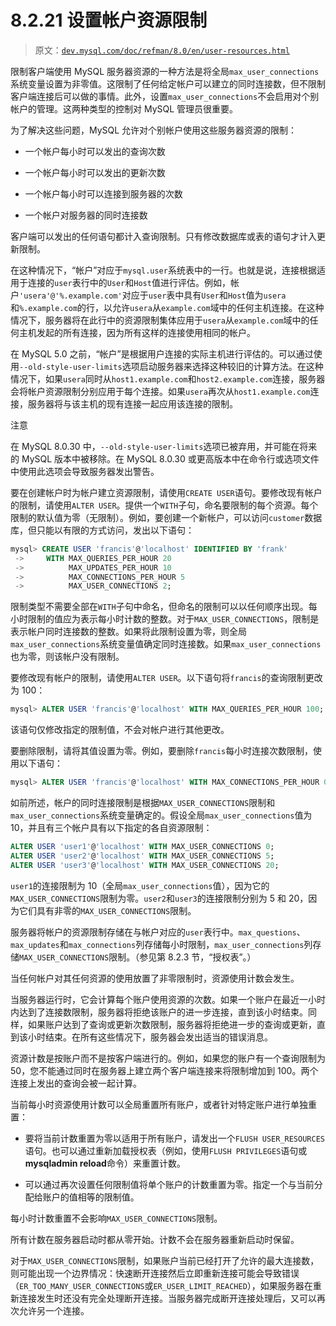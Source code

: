 # 8.2.21 设置帐户资源限制

> 原文：[`dev.mysql.com/doc/refman/8.0/en/user-resources.html`](https://dev.mysql.com/doc/refman/8.0/en/user-resources.html)

限制客户端使用 MySQL 服务器资源的一种方法是将全局`max_user_connections`系统变量设置为非零值。这限制了任何给定帐户可以建立的同时连接数，但不限制客户端连接后可以做的事情。此外，设置`max_user_connections`不会启用对个别帐户的管理。这两种类型的控制对 MySQL 管理员很重要。

为了解决这些问题，MySQL 允许对个别帐户使用这些服务器资源的限制：

+   一个帐户每小时可以发出的查询次数

+   一个帐户每小时可以发出的更新次数

+   一个帐户每小时可以连接到服务器的次数

+   一个帐户对服务器的同时连接数

客户端可以发出的任何语句都计入查询限制。只有修改数据库或表的语句才计入更新限制。

在这种情况下，“帐户”对应于`mysql.user`系统表中的一行。也就是说，连接根据适用于连接的`user`表行中的`User`和`Host`值进行评估。例如，帐户`'usera'@'%.example.com'`对应于`user`表中具有`User`和`Host`值为`usera`和`%.example.com`的行，以允许`usera`从`example.com`域中的任何主机连接。在这种情况下，服务器将在此行中的资源限制集体应用于`usera`从`example.com`域中的任何主机发起的所有连接，因为所有这样的连接使用相同的帐户。

在 MySQL 5.0 之前，“帐户”是根据用户连接的实际主机进行评估的。可以通过使用`--old-style-user-limits`选项启动服务器来选择这种较旧的计算方法。在这种情况下，如果`usera`同时从`host1.example.com`和`host2.example.com`连接，服务器会将帐户资源限制分别应用于每个连接。如果`usera`再次从`host1.example.com`连接，服务器将与该主机的现有连接一起应用该连接的限制。

注意

在 MySQL 8.0.30 中，`--old-style-user-limits`选项已被弃用，并可能在将来的 MySQL 版本中被移除。在 MySQL 8.0.30 或更高版本中在命令行或选项文件中使用此选项会导致服务器发出警告。

要在创建帐户时为帐户建立资源限制，请使用`CREATE USER`语句。要修改现有帐户的限制，请使用`ALTER USER`。提供一个`WITH`子句，命名要限制的每个资源。每个限制的默认值为零（无限制）。例如，要创建一个新帐户，可以访问`customer`数据库，但只能以有限的方式访问，发出以下语句：

```sql
mysql> CREATE USER 'francis'@'localhost' IDENTIFIED BY 'frank'
 ->     WITH MAX_QUERIES_PER_HOUR 20
 ->          MAX_UPDATES_PER_HOUR 10
 ->          MAX_CONNECTIONS_PER_HOUR 5
 ->          MAX_USER_CONNECTIONS 2;
```

限制类型不需要全部在`WITH`子句中命名，但命名的限制可以以任何顺序出现。每小时限制的值应为表示每小时计数的整数。对于`MAX_USER_CONNECTIONS`，限制是表示帐户同时连接数的整数。如果将此限制设置为零，则全局`max_user_connections`系统变量值确定同时连接数。如果`max_user_connections`也为零，则该帐户没有限制。

要修改现有帐户的限制，请使用`ALTER USER`。以下语句将`francis`的查询限制更改为 100：

```sql
mysql> ALTER USER 'francis'@'localhost' WITH MAX_QUERIES_PER_HOUR 100;
```

该语句仅修改指定的限制值，不会对帐户进行其他更改。

要删除限制，请将其值设置为零。例如，要删除`francis`每小时连接次数限制，使用以下语句：

```sql
mysql> ALTER USER 'francis'@'localhost' WITH MAX_CONNECTIONS_PER_HOUR 0;
```

如前所述，帐户的同时连接限制是根据`MAX_USER_CONNECTIONS`限制和`max_user_connections`系统变量确定的。假设全局`max_user_connections`值为 10，并且有三个帐户具有以下指定的各自资源限制：

```sql
ALTER USER 'user1'@'localhost' WITH MAX_USER_CONNECTIONS 0;
ALTER USER 'user2'@'localhost' WITH MAX_USER_CONNECTIONS 5;
ALTER USER 'user3'@'localhost' WITH MAX_USER_CONNECTIONS 20;
```

`user1`的连接限制为 10（全局`max_user_connections`值），因为它的`MAX_USER_CONNECTIONS`限制为零。`user2`和`user3`的连接限制分别为 5 和 20，因为它们具有非零的`MAX_USER_CONNECTIONS`限制。

服务器将帐户的资源限制存储在与帐户对应的`user`表行中。`max_questions`、`max_updates`和`max_connections`列存储每小时限制，`max_user_connections`列存储`MAX_USER_CONNECTIONS`限制。（参见第 8.2.3 节，“授权表”。）

当任何帐户对其任何资源的使用放置了非零限制时，资源使用计数会发生。

当服务器运行时，它会计算每个账户使用资源的次数。如果一个账户在最近一小时内达到了连接数限制，服务器将拒绝该账户的进一步连接，直到该小时结束。同样，如果账户达到了查询或更新次数限制，服务器将拒绝进一步的查询或更新，直到该小时结束。在所有这些情况下，服务器会发出适当的错误消息。

资源计数是按账户而不是按客户端进行的。例如，如果您的账户有一个查询限制为 50，您不能通过同时在服务器上建立两个客户端连接来将限制增加到 100。两个连接上发出的查询会被一起计算。

当前每小时资源使用计数可以全局重置所有账户，或者针对特定账户进行单独重置：

+   要将当前计数重置为零以适用于所有账户，请发出一个`FLUSH USER_RESOURCES`语句。也可以通过重新加载授权表（例如，使用`FLUSH PRIVILEGES`语句或**mysqladmin reload**命令）来重置计数。

+   可以通过再次设置任何限制值将单个账户的计数重置为零。指定一个与当前分配给账户的值相等的限制值。

每小时计数重置不会影响`MAX_USER_CONNECTIONS`限制。

所有计数在服务器启动时都从零开始。计数不会在服务器重新启动时保留。

对于`MAX_USER_CONNECTIONS`限制，如果账户当前已经打开了允许的最大连接数，则可能出现一个边界情况：快速断开连接然后立即重新连接可能会导致错误（`ER_TOO_MANY_USER_CONNECTIONS`或`ER_USER_LIMIT_REACHED`），如果服务器在重新连接发生时还没有完全处理断开连接。当服务器完成断开连接处理后，又可以再次允许另一个连接。
